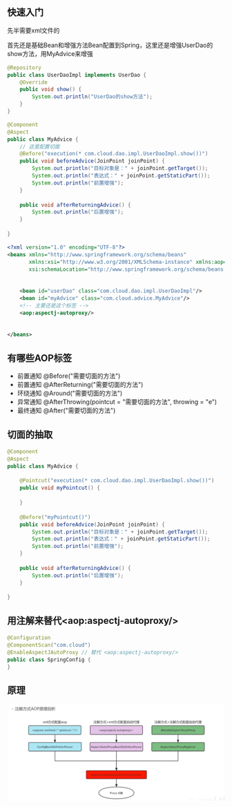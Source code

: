 ## 快速入门

先半需要xml文件的

首先还是基础Bean和增强方法Bean配置到Spring，这里还是增强UserDao的show方法，用MyAdvice来增强

```java
@Repository
public class UserDaoImpl implements UserDao {
    @Override
    public void show() {
        System.out.println("UserDao的show方法");
    }
}
```

```java
@Component
@Aspect
public class MyAdvice {
    // 这里配置切面
    @Before("execution(* com.cloud.dao.impl.UserDaoImpl.show())")
    public void beforeAdvice(JoinPoint joinPoint) {
        System.out.println("目标对象是：" + joinPoint.getTarget());
        System.out.println("表达式：" + joinPoint.getStaticPart());
        System.out.println("前置增强");
    }
	
    public void afterReturningAdvice() {
        System.out.println("后置增强");
    }

}
```

```xml
<?xml version="1.0" encoding="UTF-8"?>
<beans xmlns="http://www.springframework.org/schema/beans"
       xmlns:xsi="http://www.w3.org/2001/XMLSchema-instance" xmlns:aop="http://www.springframework.org/schema/aop"
       xsi:schemaLocation="http://www.springframework.org/schema/beans http://www.springframework.org/schema/beans/spring-beans.xsd http://www.springframework.org/schema/aop https://www.springframework.org/schema/aop/spring-aop.xsd">

	
    <bean id="userDao" class="com.cloud.dao.impl.UserDaoImpl"/>
    <bean id="myAdvice" class="com.cloud.advice.MyAdvice"/>
	<!-- 主要还是这个标签 -->
    <aop:aspectj-autoproxy/>


</beans>
```



## 有哪些AOP标签

* 前置通知 @Before("需要切面的方法")
* 前置通知 @AfterReturning("需要切面的方法")
* 环绕通知 @Around("需要切面的方法")
* 异常通知 @AfterThrowing(pointcut = "需要切面的方法", throwing = "e")
* 最终通知 @After("需要切面的方法")



## 切面的抽取

```java
@Component
@Aspect
public class MyAdvice {

    @Pointcut("execution(* com.cloud.dao.impl.UserDaoImpl.show())")
    public void myPointcut() {

    }

    @Before("myPointcut()")
    public void beforeAdvice(JoinPoint joinPoint) {
        System.out.println("目标对象是：" + joinPoint.getTarget());
        System.out.println("表达式：" + joinPoint.getStaticPart());
        System.out.println("前置增强");
    }

    public void afterReturningAdvice() {
        System.out.println("后置增强");
    }

}
```

## 用注解来替代\<aop:aspectj-autoproxy/>

```java
@Configuration
@ComponentScan("com.cloud")
@EnableAspectJAutoProxy // 替代 <aop:aspectj-autoproxy/>
public class SpringConfig {
}
```



## 原理

![image-20230104043438866](image/21.%E6%B3%A8%E8%A7%A3%E9%85%8D%E7%BD%AEAOP/image-20230104043438866.png)

